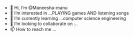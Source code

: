 - 👋 Hi, I’m @Maneesha-manu
- 👀 I’m interested in ...PLAYING games AND listening songs
- 🌱 I’m currently learning ...computer science engineering
- 💞️ I’m looking to collaborate on ...
- 📫 How to reach me ...

<!---
Maneesha-manu/Maneesha-manu is a ✨ special ✨ repository because its `README.md` (this file) appears on your GitHub profile.
You can click the Preview link to take a look at your changes.
--->

